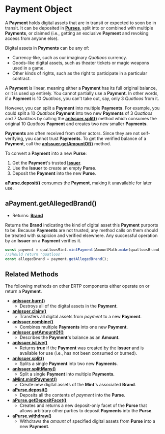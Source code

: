 # Payment Object
A **Payment** holds digital assets that are in transit or 
expected to soon be in transit. It can be deposited in **[Purses](./purse.md)**, 
split into or combined with multiple **Payments**, or claimed (i.e., getting
an exclusive **Payment** and revoking access from anyone else). 

Digital assets in **Payments** can be any of:
- Currency-like, such as our imaginary *Quatloos* currency.
- Goods-like digital assets, such as theater tickets or magic weapons used in a game.
- Other kinds of rights, such as the right to participate in a particular contract.

A **Payment** is linear, meaning either a **Payment** has its full
original balance, or it is used up entirely. You cannot partially use a
**Payment**. In other words, if a **Payment** is 10 *Quatloos*, you can't
take out, say, only 3 *Quatloos* from it.

However, you can split a **Payment** into multiple **Payments**. For example, you could split a 
10 *Quatloos* **Payment** into two new **Payments** of 3 *Quatloos* and 7 *Quatloos* by calling the
**[anIssuer.split()](./issuer.md#anissuer-split-payment-paymentamounta)** method which consumes the 
original 10 *Quatloos* **Payment** and creates two new smaller **Payments**.

**Payments** are often received from other actors. Since they are not self-verifying,
you cannot trust **Payments**. To get the verified balance of a **Payment**, call the **[anIssuer.getAmountOf()](./issuer.md#anissuer-getamountof-payment)** method.

To convert a **Payment** into a new **Purse**: 
1. Get the **Payment**'s trusted **[Issuer](./issuer.md)**. 
2. Use the **Issuer** to create an empty **Purse**.
3. Deposit the **Payment** into the new **Purse**. 

**[aPurse.deposit()](./purse.md#apurse-deposit-payment-optamount)** consumes the **Payment**,
making it unavailable for later use.

## aPayment.getAllegedBrand()
- Returns: **[Brand](./brand.md)**

Returns the **Brand** indicating the kind of digital asset this **Payment** purports to be. 
Because **Payments** are not trusted, any method calls on them
should be treated with suspicion and verified elsewhere.
Any successful operation by an **Issuer** on a **Payment** verifies it.

```js
const payment = quatloosMint.mintPayment(AmountMath.make(quatloosBrand, 10n));
//Should return 'quatloos'
const allegedBrand = payment.getAllegedBrand();
```

## Related Methods

The following methods on other ERTP components either operate
on or return a **Payment**.

- [**anIssuer.burn()**](./issuer.md#anissuer-burn-payment-optamount)
  - Destroys all of the digital assets in the **Payment**.
- [**anIssuer.claim()**](./issuer.md#anissuer-claim-payment-optamount)
  - Transfers all digital assets from *payment* to a new **Payment**.
- [**anIssuer.combine()**](./issuer.md#anissuer-combine-paymentsarray-opttotalamount)
  - Combines multiple **Payments** into one new **Payment**.
- [**anIssuer.getAmountOf()**](./issuer.md#anissuer-getamountof-payment)
  - Describes the **Payment**'s balance as an **Amount**.
- [**anIssuer.isLive()**](./issuer.md#anissuer-islive-payment)
  - Returns **true** if the **Payment** was created by the **Issuer** and is available for use (i.e., has not been consumed or burned).
- [**anIssuer.split()**](./issuer.md#anissuer-split-payment-paymentamounta)
  - Splits a single **Payment** into two new **Payments**.
- [**anIssuer.splitMany()**](./issuer.md#anissuer-splitmany-payment-amountarray)
  - Split a single **Payment** into multiple **Payments**.
- [**aMint.mintPayment()**](./mint.md#amint-mintpayment-newamount)
  - Create new digital assets of the **Mint**'s associated **Brand**.
- [**aPurse.deposit()**](./purse.md#apurse-deposit-payment-optamount)
  - Deposits all the contents of *payment* into the **Purse**.
- [**aPurse.getDepositFacet()**](./purse.md#apurse-getdepositfacet)
  - Creates and returns a new deposit-only facet of the **Purse** that allows arbitrary other parties to deposit **Payments** into the **Purse**.
- [**aPurse.withdraw()**](./purse.md#apurse-withdraw-amount)
  - Withdraws the *amount* of specified digital assets from **Purse** into a new **Payment**.
